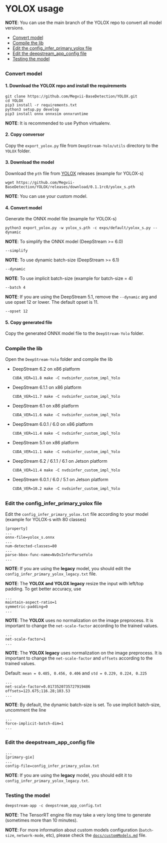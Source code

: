 # YOLOX usage

**NOTE**: You can use the main branch of the YOLOX repo to convert all model versions.

* [Convert model](#convert-model)
* [Compile the lib](#compile-the-lib)
* [Edit the config_infer_primary_yolox file](#edit-the-config_infer_primary_yolox-file)
* [Edit the deepstream_app_config file](#edit-the-deepstream_app_config-file)
* [Testing the model](#testing-the-model)

##

### Convert model

#### 1. Download the YOLOX repo and install the requirements

```
git clone https://github.com/Megvii-BaseDetection/YOLOX.git
cd YOLOX
pip3 install -r requirements.txt
python3 setup.py develop
pip3 install onnx onnxsim onnxruntime
```

**NOTE**: It is recommended to use Python virtualenv.

#### 2. Copy conversor

Copy the `export_yolox.py` file from `DeepStream-Yolo/utils` directory to the `YOLOX` folder.

#### 3. Download the model

Download the `pth` file from [YOLOX](https://github.com/Megvii-BaseDetection/YOLOX/releases/) releases (example for YOLOX-s)

```
wget https://github.com/Megvii-BaseDetection/YOLOX/releases/download/0.1.1rc0/yolox_s.pth
```

**NOTE**: You can use your custom model.

#### 4. Convert model

Generate the ONNX model file (example for YOLOX-s)

```
python3 export_yolox.py -w yolox_s.pth -c exps/default/yolox_s.py --dynamic
```

**NOTE**: To simplify the ONNX model (DeepStream >= 6.0)

```
--simplify
```

**NOTE**: To use dynamic batch-size (DeepStream >= 6.1)

```
--dynamic
```

**NOTE**: To use implicit batch-size (example for batch-size = 4)

```
--batch 4
```

**NOTE**: If you are using the DeepStream 5.1, remove the `--dynamic` arg and use opset 12 or lower. The default opset is 11.

```
--opset 12
```

#### 5. Copy generated file

Copy the generated ONNX model file to the `DeepStream-Yolo` folder.

##

### Compile the lib

Open the `DeepStream-Yolo` folder and compile the lib

* DeepStream 6.2 on x86 platform

  ```
  CUDA_VER=11.8 make -C nvdsinfer_custom_impl_Yolo
  ```

* DeepStream 6.1.1 on x86 platform

  ```
  CUDA_VER=11.7 make -C nvdsinfer_custom_impl_Yolo
  ```

* DeepStream 6.1 on x86 platform

  ```
  CUDA_VER=11.6 make -C nvdsinfer_custom_impl_Yolo
  ```

* DeepStream 6.0.1 / 6.0 on x86 platform

  ```
  CUDA_VER=11.4 make -C nvdsinfer_custom_impl_Yolo
  ```

* DeepStream 5.1 on x86 platform

  ```
  CUDA_VER=11.1 make -C nvdsinfer_custom_impl_Yolo
  ```

* DeepStream 6.2 / 6.1.1 / 6.1 on Jetson platform

  ```
  CUDA_VER=11.4 make -C nvdsinfer_custom_impl_Yolo
  ```

* DeepStream 6.0.1 / 6.0 / 5.1 on Jetson platform

  ```
  CUDA_VER=10.2 make -C nvdsinfer_custom_impl_Yolo
  ```

##

### Edit the config_infer_primary_yolox file

Edit the `config_infer_primary_yolox.txt` file according to your model (example for YOLOX-s with 80 classes)

```
[property]
...
onnx-file=yolox_s.onnx
...
num-detected-classes=80
...
parse-bbox-func-name=NvDsInferParseYolo
...
```

**NOTE**: If you are using the **legacy** model, you should edit the `config_infer_primary_yolox_legacy.txt` file.

**NOTE**: The **YOLOX and YOLOX legacy** resize the input with left/top padding. To get better accuracy, use

```
...
maintain-aspect-ratio=1
symmetric-padding=0
...
```

**NOTE**: The **YOLOX** uses no normalization on the image preprocess. It is important to change the `net-scale-factor` according to the trained values.

```
...
net-scale-factor=1
...
```

**NOTE**: The **YOLOX legacy** uses normalization on the image preprocess. It is important to change the `net-scale-factor` and `offsets` according to the trained values.

Default: `mean = 0.485, 0.456, 0.406` and `std = 0.229, 0.224, 0.225`

```
...
net-scale-factor=0.0173520735727919486
offsets=123.675;116.28;103.53
...
```

**NOTE**: By default, the dynamic batch-size is set. To use implicit batch-size, uncomment the line

```
...
force-implicit-batch-dim=1
...
```

##

### Edit the deepstream_app_config file

```
...
[primary-gie]
...
config-file=config_infer_primary_yolox.txt
```

**NOTE**: If you are using the **legacy** model, you should edit it to `config_infer_primary_yolox_legacy.txt`.

##

### Testing the model

```
deepstream-app -c deepstream_app_config.txt
```

**NOTE**: The TensorRT engine file may take a very long time to generate (sometimes more than 10 minutes).

**NOTE**: For more information about custom models configuration (`batch-size`, `network-mode`, etc), please check the [`docs/customModels.md`](customModels.md) file.
